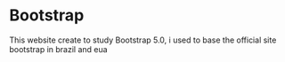 # Bootstrap

This website create to study Bootstrap 5.0, i used to base the official site bootstrap in brazil and eua
